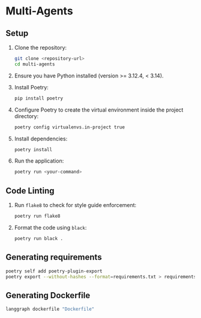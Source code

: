 # Multi-Agents

## Setup

1. Clone the repository:
   ```bash
   git clone <repository-url>
   cd multi-agents
   ```

2. Ensure you have Python installed (version >= 3.12.4, < 3.14).

3. Install Poetry:
   ```bash
   pip install poetry
   ```

4. Configure Poetry to create the virtual environment inside the project directory:
   ```bash
   poetry config virtualenvs.in-project true
   ```

5. Install dependencies:
   ```bash
   poetry install
   ```

6. Run the application:
   ```bash
   poetry run <your-command>
   ```

## Code Linting

1. Run `flake8` to check for style guide enforcement:
   ```bash
   poetry run flake8
   ```

2. Format the code using `black`:
   ```bash
   poetry run black .
   ```

## Generating requirements

```bash
poetry self add poetry-plugin-export
poetry export --without-hashes --format=requirements.txt > requirements.txt
```

## Generating Dockerfile

```bash
langgraph dockerfile "Dockerfile"
```
